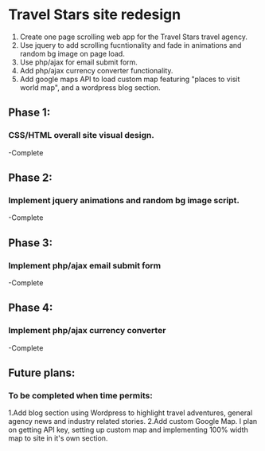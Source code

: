 <h1>Travel Stars site redesign</h1>

1. Create one page scrolling web app for the Travel Stars travel agency.
2. Use jquery to add scrolling fucntionality and fade in animations and random bg image on page load.
3. Use php/ajax for email submit form.
4. Add php/ajax currency converter functionality.
5. Add google maps API to load custom map featuring "places to visit world map", and a wordpress blog section.




<h2>Phase 1:</h2>
<h3>CSS/HTML overall site visual design.</h3>
-Complete

<h2>Phase 2:</h2>
<h3>Implement jquery animations and random bg image script.</h3>
-Complete

<h2>Phase 3:</h2>
<h3>Implement php/ajax email submit form</h3>
-Complete

<h2>Phase 4:</h2>
<h3>Implement php/ajax currency converter</h3>
-Complete


<h2>Future plans:</h2>
<h3>To be completed when time permits:</h3>

1.Add blog section using Wordpress to highlight travel adventures, general agency news and industry related stories.
2.Add custom Google Map. I plan on getting API key, setting up custom map and implementing 100% width map to site in it's own section.
